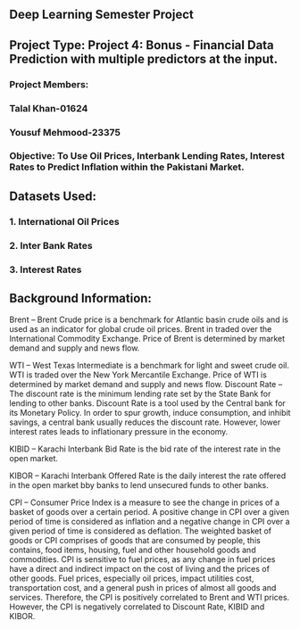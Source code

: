 ## Deep Learning Semester Project

## Project Type: Project 4: Bonus - Financial Data Prediction with multiple predictors at the input.

### Project Members: 

### Talal Khan-01624

### Yousuf Mehmood-23375

### Objective: To Use Oil Prices, Interbank Lending Rates, Interest Rates to Predict Inflation within the Pakistani Market.

## Datasets Used:

### 1. International Oil Prices
### 2. Inter Bank Rates
### 3. Interest Rates

## Background Information:

Brent – Brent Crude price is a benchmark for Atlantic basin crude oils and is used as an indicator for global crude oil prices. Brent in traded over the International Commodity Exchange. Price of Brent is determined by market demand and supply and news flow.

WTI – West Texas Intermediate is a benchmark for light and sweet crude oil. WTI is traded over the New York Mercantile Exchange. Price of WTI is determined by market demand and supply and news flow.
Discount Rate – The discount rate is the minimum lending rate set by the State Bank for lending to other banks. Discount Rate is a tool used by the Central bank for its Monetary Policy. In order to spur growth, induce consumption, and inhibit savings, a central bank usually reduces the discount rate. However, lower interest rates leads to inflationary pressure in the economy. 

KIBID – Karachi Interbank Bid Rate is the bid rate of the interest rate in the open market.

KIBOR – Karachi Interbank Offered Rate is the daily interest the rate offered in the open market bby banks to lend unsecured funds to other banks.

CPI – Consumer Price Index is a measure to see the change in prices of a basket of goods over a certain period. A positive change in CPI over a given period of time is considered as inflation and a negative change in CPI over a given period of time is considered as deflation. The weighted basket of goods or CPI comprises of goods that are consumed by people, this contains, food items, housing, fuel and other household goods and commodities.
CPI is sensitive to fuel prices, as any change in fuel prices have a direct and indirect impact on the cost of living and the prices of other goods. Fuel prices, especially oil prices, impact utilities cost, transportation cost, and a general push in prices of almost all goods and services. Therefore, the CPI is positively correlated to Brent and WTI prices. However, the CPI is negatively correlated to Discount Rate, KIBID and KIBOR.


